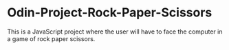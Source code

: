 # Odin-Project-Rock-Paper-Scissors
This is a JavaScript project where the user will have to face the computer in a game of rock paper scissors. 

